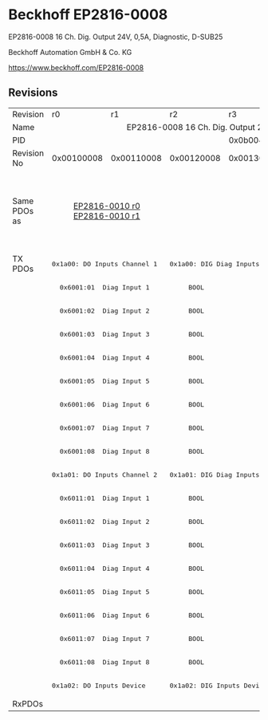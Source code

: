 # Beckhoff EP2816-0008

EP2816-0008 16 Ch. Dig. Output 24V, 0,5A, Diagnostic, D-SUB25

Beckhoff Automation GmbH & Co. KG

https://www.beckhoff.com/EP2816-0008

## Revisions
<table>
<tr >
<td>Revision</td>
<td>r0</td>
<td>r1</td>
<td>r2</td>
<td>r3</td>
<td>r4</td>
<td>r5</td>
<td>r6</td>
</tr>
<tr >
<td>Name</td>
<td colspan=7 align="center">EP2816-0008 16 Ch. Dig. Output 24V, 0,5A, Diagnostic, D-SUB25</td>
</tr>
<tr >
<td>PID</td>
<td colspan=7 align="center">0x0b004052</td>
</tr>
<tr >
<td>Revision No</td>
<td>0x00100008</td>
<td>0x00110008</td>
<td>0x00120008</td>
<td>0x00130008</td>
<td>0x00140008</td>
<td>0x00150008</td>
<td>0x00160008</td>
</tr>
<tr >
<td>Same PDOs as</td>
<td colspan=2 align="center"><a href="EP2816-0010">EP2816-0010 r0</a><br/><a href="EP2816-0010">EP2816-0010 r1</a></td>
<td></td>
<td colspan=3 align="center"><a href="EP2816-0010">EP2816-0010 r3</a><br/><a href="EP2816-0010">EP2816-0010 r4</a><br/><a href="EP2816-0010">EP2816-0010 r5</a><br/><a href="EPP2816-0008">EPP2816-0008 r0</a><br/><a href="EPP2816-0008">EPP2816-0008 r1</a><br/><a href="EPP2816-0010">EPP2816-0010 r0</a><br/><a href="EPP2816-0010">EPP2816-0010 r1</a></td>
<td><a href="EP2816-0010">EP2816-0010 r6</a><br/><a href="EPP2816-0003">EPP2816-0003 r0</a><br/><a href="EPP2816-0008">EPP2816-0008 r2</a><br/><a href="EPP2816-0010">EPP2816-0010 r2</a></td>
</tr>
<tr class="txpdo">
<td rowspan=19 valign=top>TX PDOs</td>
<td colspan=2 align="left"><pre>0x1a00: DO Inputs Channel 1</pre></td>
<td colspan=5 align="left"><pre>0x1a00: DIG Diag Inputs  Channel 1</pre></td>
<td></td>
</tr>
<tr class="txpdo">
<td colspan=7 align="left"><pre>  0x6001:01  Diag Input 1          BOOL</pre></td>
</tr>
<tr class="txpdo">
<td colspan=7 align="left"><pre>  0x6001:02  Diag Input 2          BOOL</pre></td>
</tr>
<tr class="txpdo">
<td colspan=7 align="left"><pre>  0x6001:03  Diag Input 3          BOOL</pre></td>
</tr>
<tr class="txpdo">
<td colspan=7 align="left"><pre>  0x6001:04  Diag Input 4          BOOL</pre></td>
</tr>
<tr class="txpdo">
<td colspan=7 align="left"><pre>  0x6001:05  Diag Input 5          BOOL</pre></td>
</tr>
<tr class="txpdo">
<td colspan=7 align="left"><pre>  0x6001:06  Diag Input 6          BOOL</pre></td>
</tr>
<tr class="txpdo">
<td colspan=7 align="left"><pre>  0x6001:07  Diag Input 7          BOOL</pre></td>
</tr>
<tr class="txpdo">
<td colspan=7 align="left"><pre>  0x6001:08  Diag Input 8          BOOL</pre></td>
</tr>
<tr class="txpdo">
<td colspan=2 align="left"><pre>0x1a01: DO Inputs Channel 2</pre></td>
<td colspan=5 align="left"><pre>0x1a01: DIG Diag Inputs  Channel 2</pre></td>
</tr>
<tr class="txpdo">
<td colspan=7 align="left"><pre>  0x6011:01  Diag Input 1          BOOL</pre></td>
</tr>
<tr class="txpdo">
<td colspan=7 align="left"><pre>  0x6011:02  Diag Input 2          BOOL</pre></td>
</tr>
<tr class="txpdo">
<td colspan=7 align="left"><pre>  0x6011:03  Diag Input 3          BOOL</pre></td>
</tr>
<tr class="txpdo">
<td colspan=7 align="left"><pre>  0x6011:04  Diag Input 4          BOOL</pre></td>
</tr>
<tr class="txpdo">
<td colspan=7 align="left"><pre>  0x6011:05  Diag Input 5          BOOL</pre></td>
</tr>
<tr class="txpdo">
<td colspan=7 align="left"><pre>  0x6011:06  Diag Input 6          BOOL</pre></td>
</tr>
<tr class="txpdo">
<td colspan=7 align="left"><pre>  0x6011:07  Diag Input 7          BOOL</pre></td>
</tr>
<tr class="txpdo">
<td colspan=7 align="left"><pre>  0x6011:08  Diag Input 8          BOOL</pre></td>
</tr>
<tr class="txpdo">
<td colspan=2 align="left"><pre>0x1a02: DO Inputs Device</pre></td>
<td colspan=5 align="left"><pre>0x1a02: DIG Inputs Device</pre></td>
</tr>
<tr >
<td>RxPDOs</td>
<td colspan=7 align="left"></td>
</tr>
</table>
